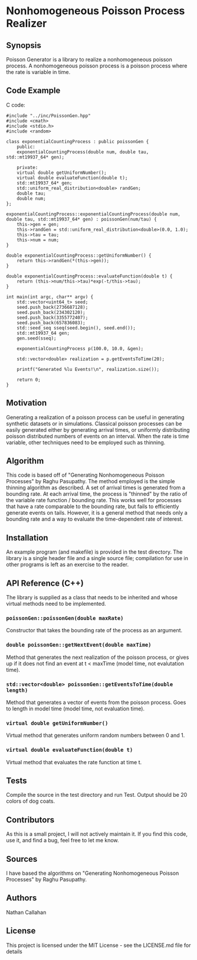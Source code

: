 # Nonhomogeneous Poisson Process Realizer

## Synopsis

Poisson Generator is a library to realize a nonhomogeneous poisson process. A nonhomogeneous poisson process is a poisson process where the rate is variable in time.

## Code Example

C code:

```
#include "../inc/PoissonGen.hpp"
#include <cmath>
#include <stdio.h>
#include <random>

class exponentialCountingProcess : public poissonGen {
	public:
	exponentialCountingProcess(double num, double tau, std::mt19937_64* gen);
	
	private:
	virtual double getUniformNumber();
	virtual double evaluateFunction(double t);
	std::mt19937_64* gen;
    std::uniform_real_distribution<double> randGen;
	double tau;
	double num;
};

exponentialCountingProcess::exponentialCountingProcess(double num, double tau, std::mt19937_64* gen) : poissonGen(num/tau) {
	this->gen = gen;
	this->randGen = std::uniform_real_distribution<double>(0.0, 1.0);
	this->tau = tau;
	this->num = num;
}

double exponentialCountingProcess::getUniformNumber() {
	return this->randGen(*(this->gen));
}

double exponentialCountingProcess::evaluateFunction(double t) {
	return (this->num/this->tau)*exp(-t/this->tau);
}

int main(int argc, char** argv) {
	std::vector<uint64_t> seed;
	seed.push_back(2736687128);
	seed.push_back(234302120);
	seed.push_back(3355772407);
	seed.push_back(657836083);
	std::seed_seq sseq(seed.begin(), seed.end());
	std::mt19937_64 gen;
	gen.seed(sseq);
	
	exponentialCountingProcess p(100.0, 10.0, &gen);
	
	std::vector<double> realization = p.getEventsToTime(20);
	
	printf("Generated %lu Events!\n", realization.size());
	
	return 0;
}

```

## Motivation

Generating a realization of a poisson process can be useful in generating synthetic datasets or in simulations. Classical poisson processes can be easily generated either by generating arrival times, or uniformly distributing poisson distributed numbers of events on an interval. When the rate is time variable, other techniques need to be employed such as thinning.

## Algorithm

This code is based off of "Generating Nonhomogeneous Poisson Processes" by Raghu Pasupathy. The method employed is the simple thinning algorithm as described. A set of arrival times is generated from a bounding rate. At each arrival time, the process is "thinned" by the ratio of the variable rate function / bounding rate. This works well for processes that have a rate comparable to the bounding rate, but fails to efficiently generate events on tails. However, it is a general method that needs only a bounding rate and a way to evaluate the time-dependent rate of interest.

## Installation

An example program (and makefile) is provided in the test directory. The library is a single header file and a single source file; compilation for use in other programs is left as an exercise to the reader.

## API Reference (C++)

The library is supplied as a class that needs to be inherited and whose virtual methods need to be implemented.

### `poissonGen::poissonGen(double maxRate)`

Constructor that takes the bounding rate of the process as an argument.

### `double poissonGen::getNextEvent(double maxTime)`

Method that generates the next realization of the poisson process, or gives up if it does not find an event at t < maxTime (model time, not evalutation time).

### `std::vector<double> poissonGen::getEventsToTime(double length)`

Method that generates a vector of events from the poisson process. Goes to length in model time (model time, not evaluation time).

### `virtual double getUniformNumber()`

Virtual method that generates uniform random numbers between 0 and 1.

### `virtual double evaluateFunction(double t)`

Virtual method that evaluates the rate function at time t.

## Tests

Compile the source in the test directory and run Test. Output should be 20 colors of dog coats.

## Contributors

As this is a small project, I will not actively maintain it. If you find this code, use it, and find a bug, feel free to let me know.

## Sources

I have based the algorithms on "Generating Nonhomogeneous Poisson Processes" by Raghu Pasupathy.

## Authors

Nathan Callahan

## License

This project is licensed under the MIT License - see the LICENSE.md file for details
